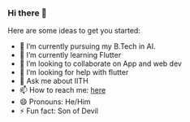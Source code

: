 ### Hi there 👋


Here are some ideas to get you started:

- 🔭 I’m currently pursuing my B.Tech in AI.
- 🌱 I’m currently learning Flutter
- 👯 I’m looking to collaborate on App and web dev
- 🤔 I’m looking for help with flutter
- 💬 Ask me about IITH
- 📫 How to reach me: [here](htttps://White-Devil09.github.io/My_Website/)
- 😄 Pronouns: He/Him
- ⚡ Fun fact: Son of Devil

